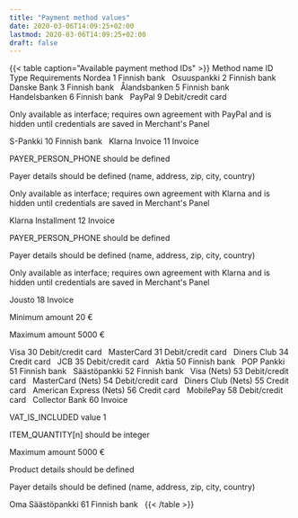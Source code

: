 ```yaml
---
title: "Payment method values"
date: 2020-03-06T14:09:25+02:00
lastmod: 2020-03-06T14:09:25+02:00
draft: false
---
```


{{< table caption="Available payment method IDs" >}}
    <thead>
        <tr>
            <th>Method name</th>
            <th>ID</th>
            <th>Type</th>
            <th>Requirements</th>
        </tr>
    </thead>
    <tbody>
        <tr>
            <td>Nordea</td>
            <td>1</td>
            <td>Finnish bank</td>
            <td>&nbsp;</td>
        </tr>
        <tr>
            <td>Osuuspankki</td>
            <td>2</td>
            <td>Finnish bank</td>
            <td>&nbsp;</td>
        </tr>
        <tr>
            <td>Danske Bank</td>
            <td>3</td>
            <td>Finnish bank</td>
            <td>&nbsp;</td>
        </tr>
        <tr>
            <td>Ålandsbanken</td>
            <td>5</td>
            <td>Finnish bank</td>
            <td>&nbsp;</td>
        </tr>
        <tr>
            <td>Handelsbanken</td>
            <td>6</td>
            <td>Finnish bank</td>
            <td>&nbsp;</td>
        </tr>
        <tr>
            <td>PayPal</td>
            <td>9</td>
            <td>Debit/credit card</td>
            <td>
                <p>Only available as interface; requires own agreement with PayPal and is hidden until credentials are
                    saved in Merchant's Panel</p>
            </td>
        </tr>
        <tr>
            <td>S-Pankki</td>
            <td>10</td>
            <td>Finnish bank</td>
            <td>&nbsp;</td>
        </tr>
        <tr>
            <td>Klarna Invoice</td>
            <td>11</td>
            <td>Invoice</td>
            <td>
                <p>PAYER_PERSON_PHONE should be defined</p>
                <p>Payer details should be defined (name, address, zip, city, country)</p>
                <p>Only available as interface; requires own agreement with Klarna and is hidden until credentials
                    are saved in Merchant's Panel</p>
            </td>
        </tr>
        <tr>
            <td>Klarna Installment</td>
            <td>12</td>
            <td>Invoice</td>
            <td>
                <p>PAYER_PERSON_PHONE should be defined</p>
                <p>Payer details should be defined (name, address, zip, city, country)</p>
                <p>Only available as interface; requires own agreement with Klarna and is hidden until credentials
                    are saved in Merchant's Panel</p>
            </td>
        </tr>
        <tr>
            <td>Jousto</td>
            <td>18</td>
            <td>Invoice</td>
            <td>
                <p>Minimum amount 20 €</p>
                <p>Maximum amount 5000 €</p>
            </td>
        </tr>
        <tr>
            <td>Visa</td>
            <td>30</td>
            <td>Debit/credit card</td>
            <td>&nbsp;</td>
        </tr>
        <tr>
            <td>MasterCard</td>
            <td>31</td>
            <td>Debit/credit card</td>
            <td>&nbsp;</td>
        </tr>
        <tr>
            <td>Diners Club</td>
            <td>34</td>
            <td>Credit card</td>
            <td>&nbsp;</td>
        </tr>
        <tr>
            <td>JCB</td>
            <td>35</td>
            <td>Debit/credit card</td>
            <td>&nbsp;</td>
        </tr>
        <tr>
            <td>Aktia</td>
            <td>50</td>
            <td>Finnish bank</td>
            <td>&nbsp;</td>
        </tr>
        <tr>
            <td>POP Pankki</td>
            <td>51</td>
            <td>Finnish bank</td>
            <td>&nbsp;</td>
        </tr>
        <tr>
            <td>Säästöpankki</td>
            <td>52</td>
            <td>Finnish bank</td>
            <td>&nbsp;</td>
        </tr>
        <tr>
            <td>Visa (Nets)</td>
            <td>53</td>
            <td>Debit/credit card</td>
            <td>&nbsp;</td>
        </tr>
        <tr>
            <td>MasterCard (Nets)</td>
            <td>54</td>
            <td>Debit/credit card</td>
            <td>&nbsp;</td>
        </tr>
        <tr>
            <td>Diners Club (Nets)</td>
            <td>55</td>
            <td>Credit card</td>
            <td>&nbsp;</td>
        </tr>
        <tr>
            <td>American Express (Nets)</td>
            <td>56</td>
            <td>Credit card</td>
            <td>&nbsp;</td>
        </tr>
        <tr>
            <td>MobilePay</td>
            <td>58</td>
            <td>Debit/credit card</td>
            <td>&nbsp;</td>
        </tr>
        <tr>
            <td>Collector Bank</td>
            <td>60</td>
            <td>Invoice</td>
            <td>
                <p>VAT_IS_INCLUDED value 1</p>
                <p>ITEM_QUANTITY[n] should be integer</p>
                <p>Maximum amount 5000 €</p>
                <p>Product details should be defined</p>
                <p>Payer details should be defined (name, address, zip, city, country)</p>
            </td>
        </tr>
        <tr>
            <td>Oma Säästöpankki</td>
            <td>61</td>
            <td>Finnish bank</td>
            <td>&nbsp;</td>
        </tr>
    </tbody>
{{< /table >}}
